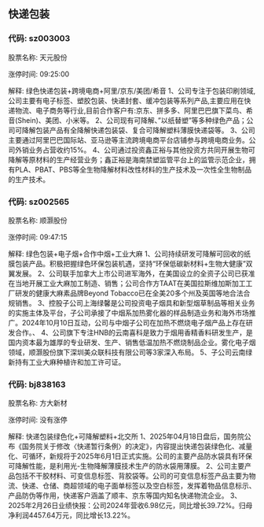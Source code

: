 ## 快递包装

### 代码: sz003003

股票名称: 天元股份

涨停时间: 09:25:00

解释: 绿色快递包装+跨境电商+阿里/京东/美团/希音
1、公司专注于包装印刷领域,公司主要有电子标签、塑胶包装、快递封套、缓冲包装等系列产品,主要应用在快递物流、电子商务等行业,目前合作客户有:京东、拼多多、阿里巴巴旗下菜鸟、希音(Shein)、美团、小米等。
2、公司现有可降解、”以纸替塑”等多种绿色产品；公司可降解包装产品有全降解快递包装袋、复合可降解塑料薄膜快递袋等。
3、公司主要通过阿里巴巴国际站、亚马逊等主流跨境电商平台店铺参与跨境电商业务。公司外销业务占营收约15%。
4、公司通过投资鑫正裕与其他投资方共同开展生物可降解等原材料的生产经营业务；鑫正裕是海南禁塑监管平台上的监管示范企业，拥有PLA、PBAT、PBS等全生物降解材料改性材料的生产技术及一次性全生物制品的生产技术。

### 代码: sz002565

股票名称: 顺灏股份

涨停时间: 09:47:15

解释: 绿色包装+电子烟+合作中烟+工业大麻
1、公司持续研发可降解可回收的纸膜包装产品。积极把握绿色环保包装机遇，坚持“环保低碳新材料+生物大健康”双翼发展。
2、公司联手加拿大上市公司进军海外，在美国设立的全资子公司已获准在当地开展工业大麻加工制造、销售；公司合作方TAAT在美国拉斯维加斯加工工厂研发的健康大麻素品牌Beyond Tobacco已在全美20多个州及英国等地合法合规销售。
3、控股子公司上海绿馨是公司投资电子烟具和新型烟草制品等相关业务的实施主体及平台，子公司承接了中烟系加热雾化器的样品制造业务和海外市场推广。2024年10月10日互动，公司与中烟子公司在加热不燃烧电子烟产品上存在研发合作。、
4、公司旗下专注HNB的云南喜科是致力于烟用香精香料研发生产，是国内资本最为雄厚的专业研发、生产、销售低温加热不燃烧制品企业。雾化电子烟领域，顺灏股份旗下深圳美众联科技有限公司等3家深入布局。
5、子公司云南绿新持有工业大麻种植许和加工许可证。

### 代码: bj838163

股票名称: 方大新材

涨停时间: 没有涨停

解释: 快递包装绿色化+可降解塑料+北交所
1、2025年04月18日盘后，国务院公布《国务院关于修改〈快递暂行条例〉的决定》，内容提出快递包装绿色化、减量化、可循环，新规将于2025年6月1日正式实施。公司的主要产品防水袋具有环保可降解性能，是利用光-生物降解薄膜技术生产的防水袋用薄膜。
2、公司主要产品包括不干胶材料、可变信息标签、背胶袋等。公司的可变信息标签产品主要为物流、快递、仓储、商超领域的电子面单标签以及空白标签，发挥着物品信息标示、产品防伪等作用，快递客户涵盖了顺丰、京东等国内知名快递物流企业。
3、2025年2月26日业绩快报：公司2024年营收6.98亿元，同比增长39.72%。归母净利润4457.64万元，同比增长13.22%。

